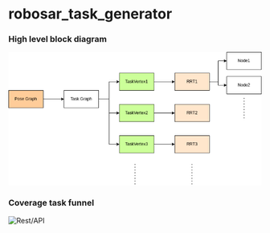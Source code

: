 # robosar_task_generator

### High level block diagram
![Rest/API](./task_generator.drawio.png)

### Coverage task funnel
![Rest/API](./coverage_task_generator.drawio.png)
